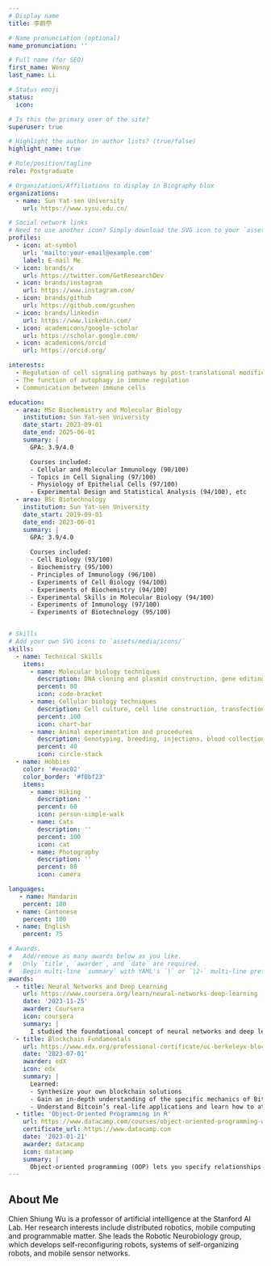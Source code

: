 ```yaml
---
# Display name
title: 李蔚苧

# Name pronunciation (optional)
name_pronunciation: ''

# Full name (for SEO)
first_name: Wenny
last_name: Li

# Status emoji
status:
  icon: 

# Is this the primary user of the site?
superuser: true

# Highlight the author in author lists? (true/false)
highlight_name: true

# Role/position/tagline
role: Postgraduate

# Organizations/Affiliations to display in Biography blox
organizations:
  - name: Sun Yat-sen University
    url: https://www.sysu.edu.cn/

# Social network links
# Need to use another icon? Simply download the SVG icon to your `assets/media/icons/` folder.
profiles:
  - icon: at-symbol
    url: 'mailto:your-email@example.com'
    label: E-mail Me
  - icon: brands/x
    url: https://twitter.com/GetResearchDev
  - icon: brands/instagram
    url: https://www.instagram.com/
  - icon: brands/github
    url: https://github.com/gcushen
  - icon: brands/linkedin
    url: https://www.linkedin.com/
  - icon: academicons/google-scholar
    url: https://scholar.google.com/
  - icon: academicons/orcid
    url: https://orcid.org/

interests:
  - Regulation of cell signaling pathways by post-translational modifications (PTM)
  - The function of autophagy in immune regulation
  - Communication between immune cells

education:
  - area: MSc Biochemistry and Molecular Biology
    institution: Sun Yat-sen University
    date_start: 2023-09-01
    date_end: 2025-06-01
    summary: |
      GPA: 3.9/4.0

      Courses included:
      - Cellular and Molecular Immunology (90/100)
      - Topics in Cell Signaling (97/100)
      - Physiology of Epithelial Cells (97/100)
      - Experimental Design and Statistical Analysis (94/100), etc
  - area: BSc Biotechnology
    institution: Sun Yat-sen University
    date_start: 2019-09-01
    date_end: 2023-06-01
    summary: |
      GPA: 3.9/4.0
      
      Courses included:
      - Cell Biology (93/100)
      - Biochemistry (95/100)
      - Principles of Immunology (96/100)
      - Experiments of Cell Biology (94/100)
      - Experiments of Biochemistry (94/100)
      - Experimental Skills in Molecular Biology (94/100)
      - Experiments of Immunology (97/100)
      - Experiments of Biotechnology (95/100)


# Skills
# Add your own SVG icons to `assets/media/icons/`
skills: 
  - name: Technical Skills
    items:
      - name: Molecular biology techniques
        description: DNA cloning and plasmid construction, gene editing (utilizing CRISPR/Cas9 system), qPCR, Western blot, immunoprecipitation, etc.
        percent: 80
        icon: code-bracket
      - name: Cellular biology techniques
        description: Cell culture, cell line construction, transfection, immunofluorescence, confocal/super-resolution fluorescence microscopy, electron microscopy, flow cytometry, etc.
        percent: 100
        icon: chart-bar
      - name: Animal experimentation and procedures
        description: Genotyping, breeding, injections, blood collection, BMDM extraction, induction of DSS colitis model, etc.
        percent: 40
        icon: circle-stack
  - name: Hobbies
    color: '#eeac02'
    color_border: '#f0bf23'
    items:
      - name: Hiking
        description: ''
        percent: 60
        icon: person-simple-walk
      - name: Cats
        description: ''
        percent: 100
        icon: cat
      - name: Photography
        description: ''
        percent: 80
        icon: camera

languages:
   - name: Mandarin 
    percent: 100
  - name: Cantonese
    percent: 100
  - name: English
    percent: 75

# Awards.
#   Add/remove as many awards below as you like.
#   Only `title`, `awarder`, and `date` are required.
#   Begin multi-line `summary` with YAML's `|` or `|2-` multi-line prefix and indent 2 spaces below.
awards:
  - title: Neural Networks and Deep Learning
    url: https://www.coursera.org/learn/neural-networks-deep-learning
    date: '2023-11-25'
    awarder: Coursera
    icon: coursera
    summary: |
      I studied the foundational concept of neural networks and deep learning. By the end, I was familiar with the significant technological trends driving the rise of deep learning; build, train, and apply fully connected deep neural networks; implement efficient (vectorized) neural networks; identify key parameters in a neural network’s architecture; and apply deep learning to your own applications.
  - title: Blockchain Fundamentals
    url: https://www.edx.org/professional-certificate/uc-berkeleyx-blockchain-fundamentals
    date: '2023-07-01'
    awarder: edX
    icon: edx
    summary: |
      Learned:
      - Synthesize your own blockchain solutions
      - Gain an in-depth understanding of the specific mechanics of Bitcoin
      - Understand Bitcoin’s real-life applications and learn how to attack and destroy Bitcoin, Ethereum, smart contracts and Dapps, and alternatives to Bitcoin’s Proof-of-Work consensus algorithm
  - title: 'Object-Oriented Programming in R'
    url: https://www.datacamp.com/courses/object-oriented-programming-with-s3-and-r6-in-r
    certificate_url: https://www.datacamp.com
    date: '2023-01-21'
    awarder: datacamp
    icon: datacamp
    summary: |
      Object-oriented programming (OOP) lets you specify relationships between functions and the objects that they can act on, helping you manage complexity in your code. This is an intermediate level course, providing an introduction to OOP, using the S3 and R6 systems. S3 is a great day-to-day R programming tool that simplifies some of the functions that you write. R6 is especially useful for industry-specific analyses, working with web APIs, and building GUIs.
---
```


## About Me

Chien Shiung Wu is a professor of artificial intelligence at the Stanford AI Lab. Her research interests include distributed robotics, mobile computing and programmable matter. She leads the Robotic Neurobiology group, which develops self-reconfiguring robots, systems of self-organizing robots, and mobile sensor networks.
